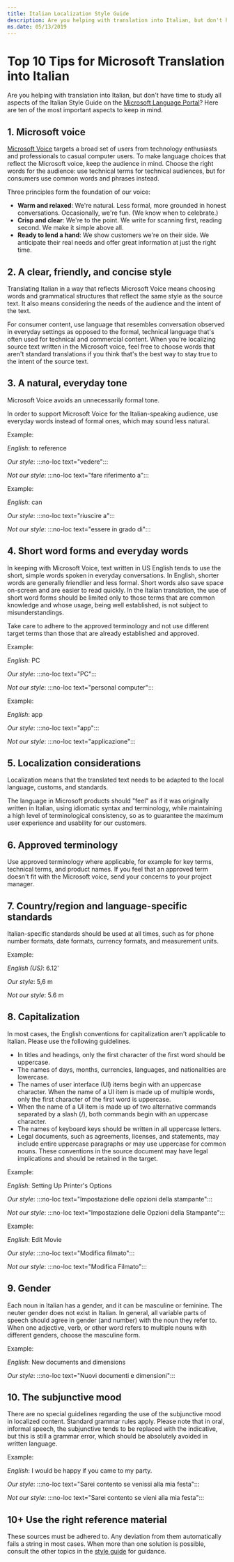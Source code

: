 ```yaml
---
title: Italian Localization Style Guide
description: Are you helping with translation into Italian, but don't have time to study all aspects of the Italian Style Guide? Here are the ten most important aspects.
ms.date: 05/13/2019
---
```


# Top 10 Tips for Microsoft Translation into Italian

Are you helping with translation into Italian, but don't have time to study all aspects of the Italian Style Guide on the [Microsoft Language Portal](../../reference/microsoft-style-guides.md)? Here are ten of the most important aspects to keep in mind.

## 1. Microsoft voice

[Microsoft Voice](/style-guide/brand-voice-above-all-simple-human) targets a broad set of users from technology enthusiasts and professionals to casual computer users. To make language choices that reflect the Microsoft voice, keep the audience in mind. Choose the right words for the audience: use technical terms for technical audiences, but for consumers use common words and phrases instead.

Three principles form the foundation of our voice:

- **Warm and relaxed**: We're natural. Less formal, more grounded in honest conversations. Occasionally, we're fun. (We know when to celebrate.)
- **Crisp and clear**: We're to the point. We write for scanning first, reading second. We make it simple above all.
- **Ready to lend a hand**: We show customers we're on their side. We anticipate their real needs and offer great information at just the right time.

## 2. A clear, friendly, and concise style

Translating Italian in a way that reflects Microsoft Voice means choosing words and grammatical structures that reflect the same style as the source text. It also means considering the needs of the audience and the intent of the text.

For consumer content, use language that resembles conversation observed in everyday settings as opposed to the formal, technical language that's often used for technical and commercial content. When you're localizing source text written in the Microsoft voice, feel free to choose words that aren't standard translations if you think that's the best way to stay true to the intent of the source text.

## 3. A natural, everyday tone

Microsoft Voice avoids an unnecessarily formal tone.

In order to support Microsoft Voice for the Italian-speaking audience, use everyday words instead of formal ones, which may sound less natural.

Example:

_English_: to reference

_Our style_: :::no-loc text="vedere":::

_Not our style_: :::no-loc text="fare riferimento a":::

Example:

_English_: can

_Our style_: :::no-loc text="riuscire a":::

_Not our style_: :::no-loc text="essere in grado di":::

## 4. Short word forms and everyday words

In keeping with Microsoft Voice, text written in US English tends to use the short, simple words spoken in everyday conversations. In English, shorter words are generally friendlier and less formal. Short words also save space on-screen and are easier to read quickly.
In the Italian translation, the use of short word forms should be limited only to those terms that are common knowledge and whose usage, being well established, is not subject to misunderstandings.

Take care to adhere to the approved terminology and not use different target terms than those that are already established and approved.

Example:

_English_: PC

_Our style_: :::no-loc text="PC":::

_Not our style_: :::no-loc text="personal computer":::

Example:

_English_: app

_Our style_: :::no-loc text="app":::

_Not our style_: :::no-loc text="applicazione":::

## 5. Localization considerations

Localization means that the translated text needs to be adapted to the local language, customs, and standards.

The language in Microsoft products should "feel" as if it was originally written in Italian, using idiomatic syntax and terminology, while maintaining a high level of terminological consistency, so as to guarantee the maximum user experience and usability for our customers.

## 6. Approved terminology

Use approved terminology where applicable, for example for key terms, technical terms, and product names. If you feel that an approved term doesn't fit with the Microsoft voice, send your concerns to your project manager.

## 7. Country/region and language-specific standards

Italian-specific standards should be used at all times, such as for phone number formats, date formats, currency formats, and measurement units.

Example:

_English (US)_: 6.12'

_Our style_: 5,6 m

_Not our style_: 5.6 m

## 8. Capitalization

In most cases, the English conventions for capitalization aren't applicable to Italian. Please use the following guidelines.

- In titles and headings, only the first character of the first word should be uppercase.
- The names of days, months, currencies, languages, and nationalities are lowercase.
- The names of user interface (UI) items begin with an uppercase character. When the name of a UI item is made up of multiple words, only the first character of the first word is uppercase.
- When the name of a UI item is made up of two alternative commands separated by a slash (/), both commands begin with an uppercase character.
- The names of keyboard keys should be written in all uppercase letters.
- Legal documents, such as agreements, licenses, and statements, may include entire uppercase paragraphs or may use uppercase for common nouns. These conventions in the source document may have legal implications and should be retained in the target.

Example:

_English_: Setting Up Printer's Options

_Our style_: :::no-loc text="Impostazione delle opzioni della stampante":::

_Not our style_: :::no-loc text="Impostazione delle Opzioni della Stampante":::

Example:

_English_: Edit Movie

_Our style_: :::no-loc text="Modifica filmato":::

_Not our style_: :::no-loc text="Modifica Filmato":::

## 9. Gender

Each noun in Italian has a gender, and it can be masculine or feminine. The neuter gender does not exist in Italian. In general, all variable parts of speech should agree in gender (and number) with the noun they refer to. When one adjective, verb, or other word refers to multiple nouns with different genders, choose the masculine form.

Example:

_English_: New documents and dimensions

_Our style_: :::no-loc text="Nuovi documenti e dimensioni":::

## 10. The subjunctive mood

There are no special guidelines regarding the use of the subjunctive mood in localized content. Standard grammar rules apply. Please note that in oral, informal speech, the subjunctive tends to be replaced with the indicative, but this is still a grammar error, which should be absolutely avoided in written language.

Example:

_English_: I would be happy if you came to my party.

_Our style_: :::no-loc text="Sarei contento se venissi alla mia festa":::

_Not our style_: :::no-loc text="Sarei contento se vieni alla mia festa":::

## 10+ Use the right reference material

These sources must be adhered to. Any deviation from them automatically fails a string in most cases. When more than one solution is possible, consult the other topics in the [style guide](../../reference/microsoft-style-guides.md) for guidance.
